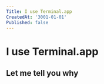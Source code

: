```yaml
---
Title: I use Terminal.app
CreatedAt: '3001-01-01'
Published: false
---
```

# I use Terminal.app
## Let me tell you why


